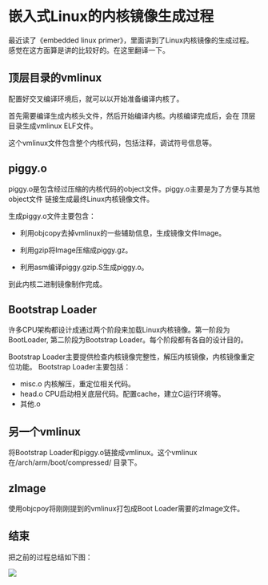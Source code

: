# 嵌入式Linux的内核镜像生成过程
最近读了《embedded linux primer》，里面讲到了Linux内核镜像的生成过程。
感觉在这方面算是讲的比较好的。在这里翻译一下。
## 顶层目录的vmlinux
配置好交叉编译环境后，就可以以开始准备编译内核了。

首先需要编译生成内核头文件，然后开始编译内核。内核编译完成后，会在
顶层目录生成vmlinux ELF文件。

这个vmlinux文件包含整个内核代码，包括注释，调试符号信息等。
## piggy.o
piggy.o是包含经过压缩的内核代码的object文件。piggy.o主要是为了方便与其他object文件
链接生成最终Linux内核镜像文件。

生成piggy.o文件主要包含：

- 利用objcopy去掉vmlinux的一些辅助信息，生成镜像文件Image。

- 利用gzip将Image压缩成piggy.gz。

- 利用asm编译piggy.gzip.S生成piggy.o。

到此内核二进制镜像制作完成。
## Bootstrap Loader
许多CPU架构都设计成通过两个阶段来加载Linux内核镜像。第一阶段为BootLoader,
第二阶段为Bootstrap Loader。每个阶段都有各自的设计目的。

Bootstrap Loader主要提供检查内核镜像完整性，解压内核镜像，内核镜像重定位功能。
Bootstrap Loader主要包括：

+ misc.o 内核解压，重定位相关代码。
+ head.o CPU启动相关底层代码。配置cache，建立C运行环境等。
+ 其他.o  

## 另一个vmlinux
将Bootstrap Loader和piggy.o链接成vmlinux。这个vmlinux在/arch/arm/boot/compressed/
目录下。
## zImage
使用objcpoy将刚刚提到的vmlinux打包成Boot Loader需要的zImage文件。
## 结束
把之前的过程总结如下图：

![](http://img.blog.csdn.net/20150902144723646)


